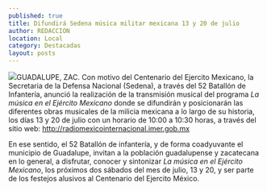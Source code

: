 ```yaml
---
published: true
title: Difundirá Sedena música militar mexicana 13 y 20 de julio
author: REDACCION
location: Local
category: Destacadas
layout: posts
---
```


![](http://i.imgur.com/txqL3Wim.jpg)GUADALUPE, ZAC. Con motivo del Centenario del Ejercito Mexicano, la Secretaria de la Defensa Nacional (Sedena), a través del  52  Batallón de Infantería, anunció la realización de la transmisión musical del programa _La música en el Ejército Mexicano_ donde se difundirán y posicionarán las diferentes obras musicales de la milicia mexicana a lo largo de su historia,  los días 13 y 20 de julio con un horario de 10:00 a 10:30 horas, a través del sitio web:
http://radiomexicointernacional.imer.gob.mx
 
En ese sentido, el 52 Batallón de infantería,  y de forma coadyuvante el municipio de Guadalupe, invitan a la población guadalupense y zacatecana en lo general, a disfrutar, conocer y sintonizar _La música en el Ejército Mexicano_, los próximos dos sábados del mes de julio, 13 y 20, y ser parte de los festejos alusivos al Centenario del Ejercito México.
